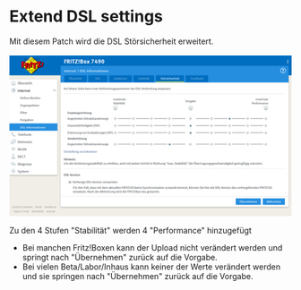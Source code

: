 # Extend DSL settings
Mit diesem Patch wird die DSL Störsicherheit erweitert.<br>
<br>
<a href='../../docs/screenshots/000-OTH_MODIFY_DSL_SETTINGS.png'><img src='../../docs/screenshots/999-OTH_MODIFY_DSL_SETTINGS.png'></a>
<br>

Zu den 4 Stufen "Stabilität" werden 4 "Performance" hinzugefügt

 * Bei manchen Fritz!Boxen kann der Upload nicht verändert werden und springt nach "Übernehmen" zurück auf die Vorgabe.
 * Bei vielen Beta/Labor/Inhaus kann keiner der Werte verändert werden und sie springen nach "Übernehmen" zurück auf die Vorgabe.


